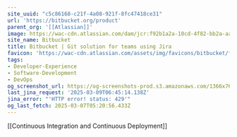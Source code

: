 ```yaml
---
site_uuid: "c5c86168-c21f-4a08-921f-8fc47418ce31"
url: 'https://bitbucket.org/product'
parent_org: '[[Atlassian]]'
image: https://wac-cdn.atlassian.com/dam/jcr:f92b1a2a-10cd-4f82-bb2a-aa00400f4288/bitbucket-cloud-features-opengraph.png
site_name: Bitbucket
title: Bitbucket | Git solution for teams using Jira
favicon: 'https://wac-cdn.atlassian.com/assets/img/favicons/bitbucket/favicon-32x32.png'
tags:
- Developer-Experience
- Software-Development
- DevOps
og_screenshot_url: https://og-screenshots-prod.s3.amazonaws.com/1366x768/80/false/25ec256781859979688b3c5b80d1d30c2f170db8c32b93acb2f6c38124f15fbe.jpeg
last_jina_request: '2025-03-09T06:45:14.138Z'
jina_error: "'HTTP error! status: 429'"
og_last_fetch: 2025-03-07T05:20:56.433Z
---
```

[[Continuous Integration and Continuous Deployment]]
